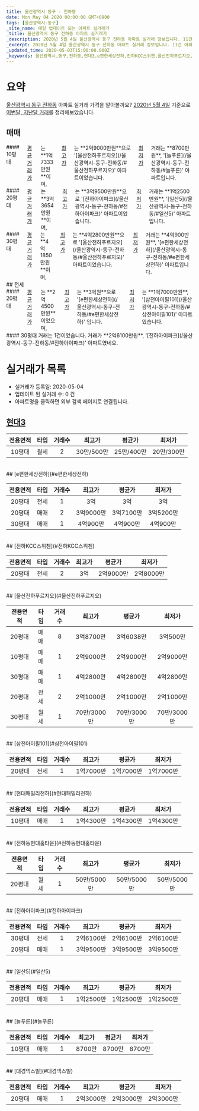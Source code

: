 ```yaml
---
title: 울산광역시 동구 - 전하동
date: Mon May 04 2020 00:00:00 GMT+0900
tags: [울산광역시-동구]
_site_name: 매일 업데이트 되는 아파트 실거래가
_title: 울산광역시 동구 전하동 아파트 실거래가
_description: 2020년 5월 4일 울산광역시 동구 전하동 아파트 실거래 정보입니다. 11건 아파트 정보가 있습니다.
_excerpt: 2020년 5월 4일 울산광역시 동구 전하동 아파트 실거래 정보입니다. 11건 아파트 정보가 있습니다.
_updated_time: 2020-05-03T15:00:00.000Z
_keywords: 울산광역시,동구,전하동,현대3,e편한세상전하,전하KCC스위첸,울산전하푸르지오,삼전아이필101,현대패밀리전하,전하동현대홈타운,전하아이파크,일산5,늘푸른,대경넥스빌
---
```





# 요약
<ins>울산광역시 동구 전하동</ins> 아파트 실거래 가격을 알아볼까요? <ins>2020년 5월 4일</ins> 기준으로 <ins>이번달, 지난달 거래</ins>를 정리해보았습니다.

## 매매
<div class="container">
<div class="six columns" markdown="1">
#### 10평대
<ins>평균 거래가</ins>는 **1억7333만원**이며, <ins>최고가</ins>는 **2억9000만원**으로 '[울산전하푸르지오](/울산광역시-동구-전하동/#울산전하푸르지오)' 아파트이었습니다. <ins>최저가</ins> 거래는 **8700만원**, '[늘푸른](/울산광역시-동구-전하동/#늘푸른)' 아파트입니다.
</div>
<div class="six columns" markdown="1">
#### 20평대
<ins>평균 거래가</ins>는 **3억3654만원**이며, <ins>최고가</ins>는 **3억9500만원**으로 '[전하아이파크](/울산광역시-동구-전하동/#전하아이파크)' 아파트이었습니다. <ins>최저가</ins> 거래는 **1억2500만원**, '[일산5](/울산광역시-동구-전하동/#일산5)' 아파트입니다.
</div>
</div>
<div class="container">
<div class="twelve columns" markdown="1">
#### 30평대
<ins>평균 거래가</ins>는 **4억1850만원**이며, <ins>최고가</ins>는 **4억2800만원**으로 '[울산전하푸르지오](/울산광역시-동구-전하동/#울산전하푸르지오)' 아파트이었습니다. <ins>최저가</ins> 거래는 **4억900만원**, '[e편한세상전하](/울산광역시-동구-전하동/#e편한세상전하)' 아파트입니다.
</div>
</div>
## 전세
<div class="container">
<div class="six columns" markdown="1">
#### 20평대
<ins>평균 거래가</ins>는 **2억4500만원**이었으며, <ins>최고가</ins>는 **3억원**으로 '[e편한세상전하](/울산광역시-동구-전하동/#e편한세상전하)' 입니다. <ins>최저가</ins>는 **1억7000만원**, '[삼전아이필101](/울산광역시-동구-전하동/#삼전아이필101)' 아파트였습니다.
</div>
<div class="six columns" markdown="1">
#### 30평대
거래는 1건이었습니다. 거래가 **2억6100만원**, '[전하아이파크](/울산광역시-동구-전하동/#전하아이파크)' 아파트였네요.
</div>
</div>



# 실거래가 목록
- 실거래가 등록일: 2020-05-04
- 업데이트 된 실거래 수: 0 건
- 아파트명을 클릭하면 외부 검색 페이지로 연결됩니다.

## [현대3](#현대3)

|전용면적|타입|거래수|최고가|평균가|최저가|
|:---:|:---:|:---:|:---:|:---:|:---:|
|10평대|<span class="deal-type-3">월세</span>|2|30만/500만|25만/400만|20만/300만|

<br/>
## [e편한세상전하](#e편한세상전하)

|전용면적|타입|거래수|최고가|평균가|최저가|
|:---:|:---:|:---:|:---:|:---:|:---:|
|20평대|<span class="deal-type-2">전세</span>|1|3억|3억|3억|
|20평대|<span class="deal-type-1">매매</span>|2|3억9000만|3억7100만|3억5200만|
|30평대|<span class="deal-type-1">매매</span>|1|4억900만|4억900만|4억900만|

<br/>
## [전하KCC스위첸](#전하KCC스위첸)

|전용면적|타입|거래수|최고가|평균가|최저가|
|:---:|:---:|:---:|:---:|:---:|:---:|
|20평대|<span class="deal-type-2">전세</span>|2|3억|2억9000만|2억8000만|

<br/>
## [울산전하푸르지오](#울산전하푸르지오)

|전용면적|타입|거래수|최고가|평균가|최저가|
|:---:|:---:|:---:|:---:|:---:|:---:|
|20평대|<span class="deal-type-1">매매</span>|8|3억8700만|3억6038만|3억500만|
|10평대|<span class="deal-type-1">매매</span>|1|2억9000만|2억9000만|2억9000만|
|30평대|<span class="deal-type-1">매매</span>|1|4억2800만|4억2800만|4억2800만|
|20평대|<span class="deal-type-2">전세</span>|2|2억1000만|2억1000만|2억1000만|
|30평대|<span class="deal-type-3">월세</span>|1|70만/3000만|70만/3000만|70만/3000만|

<br/>
## [삼전아이필101](#삼전아이필101)

|전용면적|타입|거래수|최고가|평균가|최저가|
|:---:|:---:|:---:|:---:|:---:|:---:|
|20평대|<span class="deal-type-2">전세</span>|1|1억7000만|1억7000만|1억7000만|

<br/>
## [현대패밀리전하](#현대패밀리전하)

|전용면적|타입|거래수|최고가|평균가|최저가|
|:---:|:---:|:---:|:---:|:---:|:---:|
|10평대|<span class="deal-type-1">매매</span>|1|1억4300만|1억4300만|1억4300만|

<br/>
## [전하동현대홈타운](#전하동현대홈타운)

|전용면적|타입|거래수|최고가|평균가|최저가|
|:---:|:---:|:---:|:---:|:---:|:---:|
|20평대|<span class="deal-type-3">월세</span>|1|50만/5000만|50만/5000만|50만/5000만|

<br/>
## [전하아이파크](#전하아이파크)

|전용면적|타입|거래수|최고가|평균가|최저가|
|:---:|:---:|:---:|:---:|:---:|:---:|
|30평대|<span class="deal-type-2">전세</span>|1|2억6100만|2억6100만|2억6100만|
|20평대|<span class="deal-type-1">매매</span>|1|3억9500만|3억9500만|3억9500만|

<br/>
## [일산5](#일산5)

|전용면적|타입|거래수|최고가|평균가|최저가|
|:---:|:---:|:---:|:---:|:---:|:---:|
|20평대|<span class="deal-type-1">매매</span>|1|1억2500만|1억2500만|1억2500만|

<br/>
## [늘푸른](#늘푸른)

|전용면적|타입|거래수|최고가|평균가|최저가|
|:---:|:---:|:---:|:---:|:---:|:---:|
|10평대|<span class="deal-type-1">매매</span>|1|8700만|8700만|8700만|

<br/>
## [대경넥스빌](#대경넥스빌)

|전용면적|타입|거래수|최고가|평균가|최저가|
|:---:|:---:|:---:|:---:|:---:|:---:|
|20평대|<span class="deal-type-1">매매</span>|1|2억3000만|2억3000만|2억3000만|

<br/>



